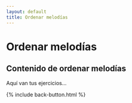 ```yaml
---
layout: default
title: Ordenar melodías
---
```


# Ordenar melodías

## Contenido de ordenar melodías

Aquí van tus ejercicios...

{% include back-button.html %}
